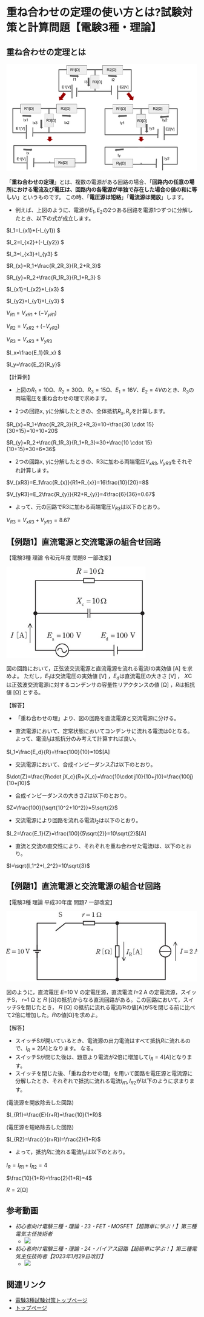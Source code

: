 # 重ね合わせの定理の使い方とは?試験対策と計算問題【電験3種・理論】

## 重ね合わせの定理とは

![picture 1](./assets/1-6-superposition-theorem1.png)  

「**重ね合わせの定理**」とは、複数の電源がある回路の場合、「**回路内の任意の場所における電流及び電圧は、回路内の各電源が単独で存在した場合の値の和に等しい**」というものです。
この時、「**電圧源は短絡**」「**電流源は開放**」します。

- 例えば、上図のように、電源が$E_1, E_2$の2つある回路を電源1つずつに分解したとき、以下の式が成立します。

$I_1=I_{x1}+(-I_{y1}) $

$I_2=I_{x2}+(-I_{y2}) $

$I_3=I_{x3}+I_{y3} $

$R_{x}=R_1+\frac{R_2R_3}{R_2+R_3}$

$R_{y}=R_2+\frac{R_1R_3}{R_1+R_3} $

$I_{x1}=I_{x2}+I_{x3} $

$I_{y2}=I_{y1}+I_{y3} $

$V_{R1}=V_{xR1}+(-V_{yR1})$

$V_{R2}=V_{xR2}+(-V_{yR2})$

$V_{R3}=V_{xR3}+V_{yR3}$

$I_x=\frac{E_1}{R_x} $

$I_y=\frac{E_2}{R_y}$


【計算例】

- 上図の$R_1=10$Ω、$R_2=30$Ω、$R_3=15$Ω、$E_1=16V$、$E_2=4V$のとき、$R_3$の両端電圧を重ね合わせの理で求めます。

- 2つの回路x, yに分解したときの、全体抵抗$R_x, R_y$を計算します。

$R_{x}=R_1+\frac{R_2R_3}{R_2+R_3}=10+\frac{30 \cdot 15}{30+15}=10+10=20$

$R_{y}=R_2+\frac{R_1R_3}{R_1+R_3}=30+\frac{10 \cdot 15}{10+15}=30+6=36$

- 2つの回路x, yに分解したときの、R3に加わる両端電圧$V_{xR3}, V_{yR3}$をそれぞれ計算します。

$V_{xR3}=E_1\frac{R_{x}}{R1+R_{x}}=16\frac{10}{20}=8$

$V_{yR3}=E_2\frac{R_{y}}{R2+R_{y}}=4\frac{6}{36}=0.67$

- よって、元の回路でR3に加わる両端電圧$V_{R3}$は以下のとおり。

$V_{R3}=V_{xR3}+V_{yR3}=8.67$


## 【例題1】直流電源と交流電源の組合せ回路

【電験3種 理論 令和元年度 問題8 一部改変】

![図](./assets/1-6-superposition-theorem2.jpg) 

図の回路において，正弦波交流電源と直流電源を流れる電流$I$の実効値 [A] を求めよ。
ただし，$E_1$は交流電圧の実効値 [V] ，$E_d$は直流電圧の大きさ [V] ， 𝑋C は正弦波交流電源に対するコンデンサの容量性リアクタンスの値 [Ω] ，$R$は抵抗値 [Ω] とする。

【解答】

- 「重ね合わせの理」より、図の回路を直流電源と交流電源に分ける。

- 直流電源において、定常状態においてコンデンサに流れる電流は0となる。よって、電流$I_1$は抵抗分のみ考えて計算すれば良い。

$I_1=\frac{E_d}{R}=\frac{100}{10}=10$[A]

- 交流電源において、合成インピーダンス$\dot{Z}$は以下のとおり。

$\dot{Z}=\frac{R\cdot jX_c}{R+jX_c}=\frac{10\cdot j10}{10+j10}=\frac{100j}{10+j10}$

- 合成インピーダンスの大きさ$Z$は以下のとおり。

$Z=\frac{100}{\sqrt{10^2+10^2}}=5\sqrt{2}$

- 交流電源により回路を流れる電流$I_2$は以下のとおり。

$I_2=\frac{E_1}{Z}=\frac{100}{5\sqrt{2}}=10\sqrt{2}$[A]

- 直流と交流の直交性により、それぞれを重ね合わせた電流$I$は、以下のとおり。

$I=\sqrt{I_1^2+I_2^2}=10\sqrt{3}$

## 【例題1】直流電源と交流電源の組合せ回路

【電験3種 理論 平成30年度 問題7 一部改変】

![図](./assets/1-6-superposition-theorem3.jpg) 


図のように，直流電圧 𝐸=10 V の定電圧源，直流電流 𝐼=2 A の定電流源，スイッチS， 𝑟=1 Ω と 𝑅 [Ω]の抵抗からなる直流回路がある。この回路において，スイッチSを閉じたとき， 𝑅 [Ω] の抵抗に流れる電流𝐼Rの値[A]がSを閉じる前に比べて2倍に増加した。𝑅の値[Ω]を求めよ。

【解答】

- スイッチSが開いているとき、電流源の出力電流はすべて抵抗$R$に流れるので、$I_R=2[A]$となります。
なる。
- スイッチSが閉じた後は、題意より電流が2倍に増加して$I_R=4[A]$となります。
- スイッチを閉じた後、「重ね合わせの理」を用いて回路を電圧源と電流源に分解したとき、それぞれで抵抗に流れる電流$I_{R1}, I_{R2}$が以下のように求まります。

(電流源を開放除去した回路)

$I_{R1}=\frac{E}{r+R}=\frac{10}{1+R}$

(電圧源を短絡除去した回路)

$I_{R2}=\frac{r}{r+R}I=\frac{2}{1+R}$

- よって，抵抗$R$に流れる電流$I_R$は以下のとおり。

$I_R=I_{R1}+I_{R2}=4$

$\frac{10}{1+R}+\frac{2}{1+R}=4$

$R=2$[Ω]

## 参考動画

- *初心者向け電験三種・理論・23・FET・MOSFET【超簡単に学ぶ！】第三種電気主任技術者*
    - [![](https://img.youtube.com/vi/ppBqINRuVA8/0.jpg)](https://www.youtube.com/watch?v=ppBqINRuVA8)
- *初心者向け電験三種・理論・24・バイアス回路【超簡単に学ぶ！】第三種電気主任技術者【2023年1月29日改訂】*
    - [![](https://img.youtube.com/vi/Ji3zjsrMeKY/0.jpg)](https://www.youtube.com/watch?v=Ji3zjsrMeKY)

## 関連リンク

- [電験3種試験対策トップページ](../index.md)
- [トップページ](../../../index.md)